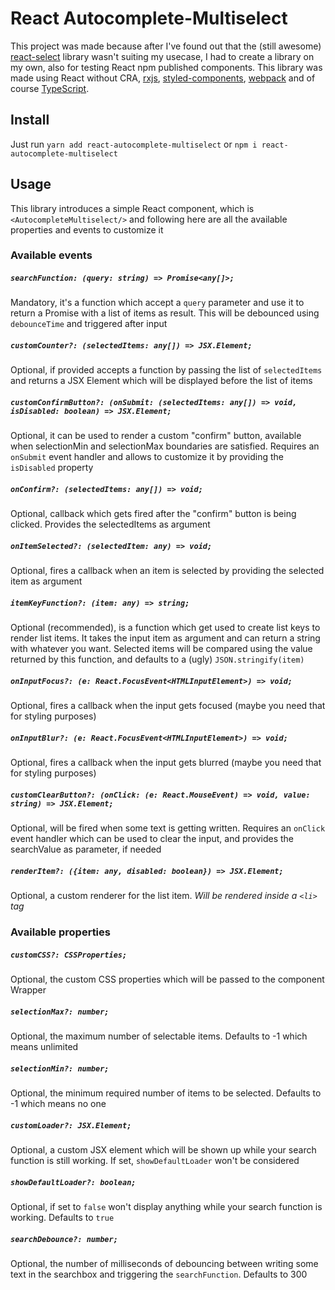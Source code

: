 # React Autocomplete-Multiselect
This project was made because after I've found out that the (still awesome) [react-select](https://react-select.com/) library wasn't suiting my usecase, I had to create a library on my own, also for testing React npm published components. This library was made using React without CRA, [rxjs](https://rxjs.dev/guide/overview), [styled-components](https://styled-components.com/), [webpack](https://webpack.js.org/) and of course [TypeScript](https://www.typescriptlang.org/).

## Install
Just run `yarn add react-autocomplete-multiselect` or `npm i react-autocomplete-multiselect`

## Usage
This library introduces a simple React component, which is `<AutocompleteMultiselect/>` and following here are all the available properties and events to customize it

### Available events

##### `searchFunction: (query: string) => Promise<any[]>;`
Mandatory, it's a function which accept a `query` parameter and use it to return a Promise with a list of items as result. This will be debounced using `debounceTime` and triggered after input

##### `customCounter?: (selectedItems: any[]) => JSX.Element;`
Optional, if provided accepts a function by passing the list of `selectedItems` and returns a JSX Element which will be displayed before the list of items

##### `customConfirmButton?: (onSubmit: (selectedItems: any[]) => void, isDisabled: boolean) => JSX.Element;`
Optional, it can be used to render a custom "confirm" button, available when selectionMin and selectionMax boundaries are satisfied. Requires an `onSubmit` event handler and allows to customize it by providing the `isDisabled` property

##### `onConfirm?: (selectedItems: any[]) => void;`
Optional, callback which gets fired after the "confirm" button is being clicked. Provides the selectedItems as argument

##### `onItemSelected?: (selectedItem: any) => void;`
Optional, fires a callback when an item is selected by providing the selected item as argument

##### `itemKeyFunction?: (item: any) => string;`
Optional (recommended), is a function which get used to create list keys to render list items. It takes the input item as argument and can return a string with whatever you want. Selected items will be compared using the value returned by this function, and defaults to a (ugly) `JSON.stringify(item)`

##### `onInputFocus?: (e: React.FocusEvent<HTMLInputElement>) => void;`
Optional, fires a callback when the input gets focused (maybe you need that for styling purposes)

##### `onInputBlur?: (e: React.FocusEvent<HTMLInputElement>) => void;`
Optional, fires a callback when the input gets blurred (maybe you need that for styling purposes)

##### `customClearButton?: (onClick: (e: React.MouseEvent) => void, value: string) => JSX.Element;`
Optional, will be fired when some text is getting written. Requires an `onClick` event handler which can be used to clear the input, and provides the searchValue as parameter, if needed

##### `renderItem?: ({item: any, disabled: boolean}) => JSX.Element;`
Optional, a custom renderer for the list item. *Will be rendered inside a `<li>` tag*

### Available properties

##### `customCSS?: CSSProperties;`
Optional, the custom CSS properties which will be passed to the component Wrapper

##### `selectionMax?: number;`
Optional, the maximum number of selectable items. Defaults to -1 which means unlimited

##### `selectionMin?: number;`
Optional, the minimum required number of items to be selected. Defaults to -1 which means no one

##### `customLoader?: JSX.Element;`
Optional, a custom JSX element which will be shown up while your search function is still working. If set, `showDefaultLoader` won't be considered

##### `showDefaultLoader?: boolean;`
Optional, if set to `false` won't display anything while your search function is working. Defaults to `true`

##### `searchDebounce?: number;`
Optional, the number of milliseconds of debouncing between writing some text in the searchbox and triggering the `searchFunction`. Defaults to 300